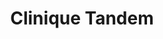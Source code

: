---
title: Clinique Tandem
description: Site web
resume:
  titre: Clinique Tandem
  court: Site web
identifiant:
slug:
ordre: 20
image: /img/clinique-tandem-site-web.jpg
i18n: fr
link:
  external: true
  url: https://www.cliniquetandem.ca
---